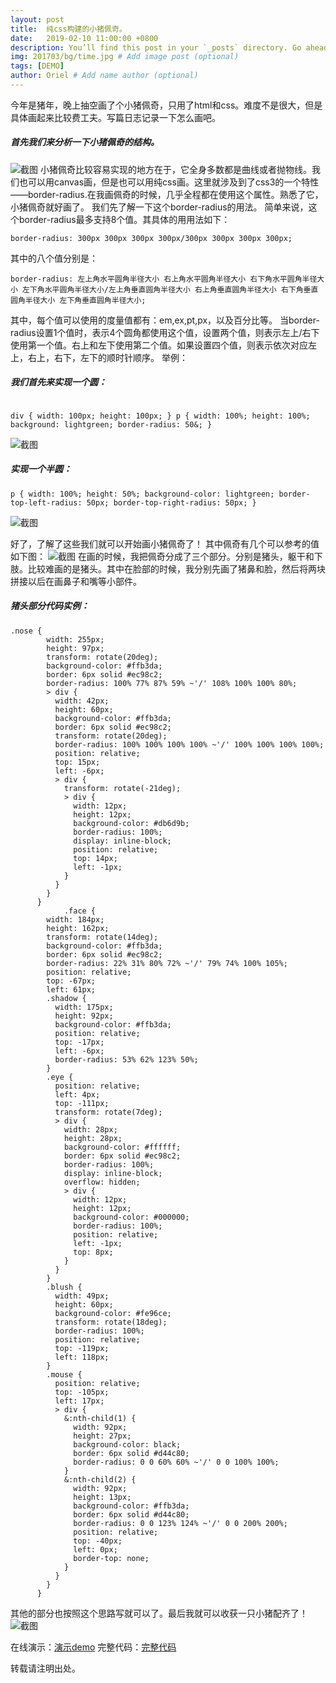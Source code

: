 ```yaml
---
layout: post
title:  纯css构建的小猪佩奇。
date:   2019-02-10 11:00:00 +0800
description: You’ll find this post in your `_posts` directory. Go ahead and edit it and re-build the site to see your changes. # Add post description (optional)
img: 201703/bg/time.jpg # Add image post (optional)
tags: [DEMO]
author: Oriel # Add name author (optional)
---
```



今年是猪年，晚上抽空画了个小猪佩奇，只用了html和css。难度不是很大，但是具体画起来比较费工夫。写篇日志记录一下怎么画吧。
##### 首先我们来分析一下小猪佩奇的结构。

   ![截图]({{site.baseurl}}/assets/img/pig/pig.png)
   小猪佩奇比较容易实现的地方在于，它全身多数都是曲线或者抛物线。我们也可以用canvas画，但是也可以用纯css画。这里就涉及到了css3的一个特性——border-radius.在我画佩奇的时候，几乎全程都在使用这个属性。熟悉了它，小猪佩奇就好画了。
   我们先了解一下这个border-radius的用法。
   简单来说，这个border-radius最多支持8个值。其具体的用用法如下：
   
```
border-radius: 300px 300px 300px 300px/300px 300px 300px 300px;
```
其中的八个值分别是：
```
border-radius: 左上角水平圆角半径大小 右上角水平圆角半径大小 右下角水平圆角半径大小 左下角水平圆角半径大小/左上角垂直圆角半径大小 右上角垂直圆角半径大小 右下角垂直圆角半径大小 左下角垂直圆角半径大小;
```
其中，每个值可以使用的度量值都有：em,ex,pt,px，以及百分比等。
当border-radius设置1个值时，表示4个圆角都使用这个值，设置两个值，则表示左上/右下使用第一个值。右上和左下使用第二个值。如果设置四个值，则表示依次对应左上，右上，右下，左下的顺时针顺序。
举例：
##### 我们首先来实现一个圆：
```

div { width: 100px; height: 100px; } p { width: 100%; height: 100%; background: lightgreen; border-radius: 50&; }
```
![截图]({{site.baseurl}}/assets/img/pig/ring.png)

##### 实现一个半圆：
```
p { width: 100%; height: 50%; background-color: lightgreen; border-top-left-radius: 50px; border-top-right-radius: 50px; }

```

![截图]({{site.baseurl}}/assets/img/pig/half.png)

好了，了解了这些我们就可以开始画小猪佩奇了！
其中佩奇有几个可以参考的值如下图：
![截图]({{site.baseurl}}/assets/img/pig/demo.png)
在画的时候，我把佩奇分成了三个部分。分别是猪头，躯干和下肢。比较难画的是猪头。其中在脸部的时候，我分别先画了猪鼻和脸，然后将两块拼接以后在画鼻子和嘴等小部件。

##### 猪头部分代码实例：
```
.nose {
        width: 255px;
        height: 97px;
        transform: rotate(20deg);
        background-color: #ffb3da;
        border: 6px solid #ec98c2;
        border-radius: 100% 77% 87% 59% ~'/' 108% 100% 100% 80%;
        > div {
          width: 42px;
          height: 60px;
          background-color: #ffb3da;
          border: 6px solid #ec98c2;
          transform: rotate(20deg);
          border-radius: 100% 100% 100% 100% ~'/' 100% 100% 100% 100%;
          position: relative;
          top: 15px;
          left: -6px;
          > div {
            transform: rotate(-21deg);
            > div {
              width: 12px;
              height: 12px;
              background-color: #db6d9b;
              border-radius: 100%;
              display: inline-block;
              position: relative;
              top: 14px;
              left: -1px;
            }
          }
        }
      }
            .face {
        width: 184px;
        height: 162px;
        transform: rotate(14deg);
        background-color: #ffb3da;
        border: 6px solid #ec98c2;
        border-radius: 22% 31% 80% 72% ~'/' 79% 74% 100% 105%;
        position: relative;
        top: -67px;
        left: 61px;
        .shadow {
          width: 175px;
          height: 92px;
          background-color: #ffb3da;
          position: relative;
          top: -17px;
          left: -6px;
          border-radius: 53% 62% 123% 50%;
        }
        .eye {
          position: relative;
          left: 4px;
          top: -111px;
          transform: rotate(7deg);
          > div {
            width: 28px;
            height: 28px;
            background-color: #ffffff;
            border: 6px solid #ec98c2;
            border-radius: 100%;
            display: inline-block;
            overflow: hidden;
            > div {
              width: 12px;
              height: 12px;
              background-color: #000000;
              border-radius: 100%;
              position: relative;
              left: -1px;
              top: 8px;
            }
          }
        }
        .blush {
          width: 49px;
          height: 60px;
          background-color: #fe96ce;
          transform: rotate(18deg);
          border-radius: 100%;
          position: relative;
          top: -119px;
          left: 118px;
        }
        .mouse {
          position: relative;
          top: -105px;
          left: 17px;
          > div {
            &:nth-child(1) {
              width: 92px;
              height: 27px;
              background-color: black;
              border: 6px solid #d44c80;
              border-radius: 0 0 60% 60% ~'/' 0 0 100% 100%;
            }
            &:nth-child(2) {
              width: 92px;
              height: 13px;
              background-color: #ffb3da;
              border: 6px solid #d44c80;
              border-radius: 0 0 123% 124% ~'/' 0 0 200% 200%;
              position: relative;
              top: -40px;
              left: 0px;
              border-top: none;
            }
          }
        }
      }
```

其他的部分也按照这个思路写就可以了。最后我就可以收获一只小猪配齐了！
![截图]({{site.baseurl}}/assets/img/pig/page.png)


在线演示：[演示demo](https://oriellee.github.io/Works-collection/works/pig/pig.html)
完整代码：[完整代码](https://github.com/Oriellee/Works-collection/tree/gh-pages/works/pig)


   

转载请注明出处。